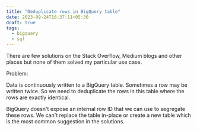 ```yaml
---
title: "Deduplicate rows in BigQuery table"
date: 2023-09-24T16:37:11+05:30
draft: true
tags:
  - bigquery
  - sql
---
```


There are few solutions on the Stack Overflow, Medium blogs and other places but
none of them solved my particular use case.

<!-- more -->

Problem:

Data is continuously written to a BigQuery table. Sometimes a row may be written
twice. So we need to deduplicate the rows in this table where the rows are exactly
identical.

BigQuery doesn't expose an internal row ID that we can use to segregate these rows.
We can't replace the table in-place or create a new table which is the
most common suggestion in the solutions.
